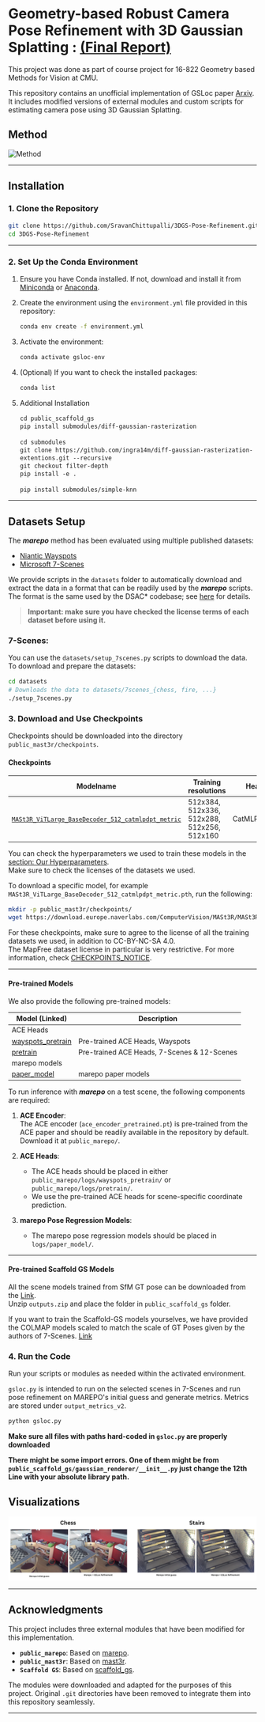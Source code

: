 # **Geometry-based Robust Camera Pose Refinement with 3D Gaussian Splatting** : [(Final Report)](https://drive.google.com/file/d/17Ol0ls73b8Mw7C7Ec3Cg-oAKORLtKRU7/view?usp=sharing)

This project was done as part of course project for 16-822 Geometry based Methods for Vision at CMU.  

This repository contains an unofficial implementation of GSLoc paper [Arxiv](https://arxiv.org/abs/2408.11085). It includes modified versions of external modules and custom scripts for estimating camera pose using 3D Gaussian Splatting.

## Method

![Method](/vizualizations/gsloc.png)

---

## **Installation**

### **1. Clone the Repository**

```bash
git clone https://github.com/SravanChittupalli/3DGS-Pose-Refinement.git
cd 3DGS-Pose-Refinement
```

---

### **2. Set Up the Conda Environment**

1. Ensure you have Conda installed. If not, download and install it from [Miniconda](https://docs.conda.io/en/latest/miniconda.html) or [Anaconda](https://www.anaconda.com/products/distribution).

2. Create the environment using the `environment.yml` file provided in this repository:

   ```bash
   conda env create -f environment.yml
   ```

3. Activate the environment:

   ```bash
   conda activate gsloc-env
   ```

4. (Optional) If you want to check the installed packages:

   ```bash
   conda list
   ```

5. Additional Installation
   ```
   cd public_scaffold_gs
   pip install submodules/diff-gaussian-rasterization

   cd submodules
   git clone https://github.com/ingra14m/diff-gaussian-rasterization-extentions.git --recursive
   git checkout filter-depth
   pip install -e .

   pip install submodules/simple-knn
   ```

---

## Datasets Setup

The **_marepo_** method has been evaluated using multiple published datasets:

- [Niantic Wayspots](https://nianticlabs.github.io/ace#dataset)
- [Microsoft 7-Scenes](https://www.microsoft.com/en-us/research/project/rgb-d-dataset-7-scenes/)

We provide scripts in the `datasets` folder to automatically download and extract the data in a format that can be readily used by the **_marepo_** scripts.  
The format is the same used by the DSAC* codebase; see [here](https://github.com/vislearn/dsacstar#data-structure) for details.

> **Important: make sure you have checked the license terms of each dataset before using it.**

### 7-Scenes:

You can use the `datasets/setup_7scenes.py` scripts to download the data. To download and prepare the datasets:

```bash
cd datasets
# Downloads the data to datasets/7scenes_{chess, fire, ...}
./setup_7scenes.py
```

### **3. Download and Use Checkpoints**

Checkpoints should be downloaded into the directory `public_mast3r/checkpoints`.

#### **Checkpoints**


| Modelname   | Training resolutions | Head | Encoder | Decoder |
|-------------|----------------------|------|---------|---------|
| [`MASt3R_ViTLarge_BaseDecoder_512_catmlpdpt_metric`](https://download.europe.naverlabs.com/ComputerVision/MASt3R/MASt3R_ViTLarge_BaseDecoder_512_catmlpdpt_metric.pth) | 512x384, 512x336, 512x288, 512x256, 512x160 | CatMLP+DPT | ViT-L | ViT-B |

You can check the hyperparameters we used to train these models in the [section: Our Hyperparameters](#our-hyperparameters).  
Make sure to check the licenses of the datasets we used.

To download a specific model, for example `MASt3R_ViTLarge_BaseDecoder_512_catmlpdpt_metric.pth`, run the following:

```bash
mkdir -p public_mast3r/checkpoints/
wget https://download.europe.naverlabs.com/ComputerVision/MASt3R/MASt3R_ViTLarge_BaseDecoder_512_catmlpdpt_metric.pth -P public_mast3r/checkpoints/
```

For these checkpoints, make sure to agree to the license of all the training datasets we used, in addition to CC-BY-NC-SA 4.0.  
The MapFree dataset license in particular is very restrictive. For more information, check [CHECKPOINTS_NOTICE](CHECKPOINTS_NOTICE).

---

#### **Pre-trained Models**

We also provide the following pre-trained models:

| Model (Linked)                                                                                  | Description                                 | 
|-------------------------------------------------------------------------------------------------|---------------------------------------------|
| ACE Heads                                                                                       |                                             |
| [wayspots_pretrain](https://storage.googleapis.com/niantic-lon-static/research/marepo/wayspots_pretrain.zip) | Pre-trained ACE Heads, Wayspots             |
| [pretrain](https://storage.googleapis.com/niantic-lon-static/research/marepo/pretrain.zip)      | Pre-trained ACE Heads, 7-Scenes & 12-Scenes |
| marepo models                                                                                   |                                             |
| [paper_model](https://storage.googleapis.com/niantic-lon-static/research/marepo/paper_model.zip) | marepo paper models                         |

To run inference with **_marepo_** on a test scene, the following components are required:

1. **ACE Encoder**:  
   The ACE encoder (`ace_encoder_pretrained.pt`) is pre-trained from the ACE paper and should be readily available in the repository by default. Download it at `public_marepo/`. 

2. **ACE Heads**:  
   - The ACE heads should be placed in either `public_marepo/logs/wayspots_pretrain/` or `public_marepo/logs/pretrain/`.  
   - We use the pre-trained ACE heads for scene-specific coordinate prediction.  

3. **marepo Pose Regression Models**:  
   - The marepo pose regression models should be placed in `logs/paper_model/`.

--- 

#### **Pre-trained Scaffold GS Models**

All the scene models trained from SfM GT pose can be downloaded from the [Link](https://drive.google.com/drive/folders/1FC8MYRbnstP82FDq_KkoRoOOwfTKN7ip?usp=sharing).  
Unzip `outputs.zip` and place the folder in `public_scaffold_gs` folder.  

If you want to train the Scaffold-GS models yourselves, we have provided the COLMAP models scaled to match the scale of GT Poses given by the authors of 7-Scenes. [Link](https://drive.google.com/drive/folders/1wz1OSRqgorcxc5IoIJjA0i6GhDTmAOZ9?usp=sharing)

### **4. Run the Code**

Run your scripts or modules as needed within the activated environment.  

`gsloc.py` is intended to run on the selected scenes in 7-Scenes and run pose refinement on MAREPO's initial guess and generate metrics. Metrics are stored under `output_metrics_v2`.  

```bash
python gsloc.py
```

**Make sure all files with paths hard-coded in `gsloc.py` are properly downloaded**  

**There might be some import errors. One of them might be from `public_scaffold_gs/gaussian_renderer/__init__.py` just change the 12th Line with your absolute library path.**

## Visualizations

![Visualization](/vizualizations/github_head_image.png)

---

## **Acknowledgments**

This project includes three external modules that have been modified for this implementation. 

- **`public_marepo`**: Based on [marepo](https://github.com/nianticlabs/marepo). 
- **`public_mast3r`**: Based on [mast3r](https://github.com/naver/mast3r).
- **`Scaffold GS`**: Based on [scaffold_gs](https://github.com/city-super/Scaffold-GS).

The modules were downloaded and adapted for the purposes of this project. Original `.git` directories have been removed to integrate them into this repository seamlessly.

---

